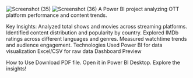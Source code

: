 ![Screenshot (35)](https://github.com/user-attachments/assets/16ef578d-58e3-488b-b314-59b60c3c0c3b)
![Screenshot (36)](https://github.com/user-attachments/assets/88357baf-5fc0-4648-ba63-1392871aa684)
A Power BI project analyzing OTT platform performance and content trends.

Key Insights:
Analyzed total shows and movies across streaming platforms.
Identified content distribution and popularity by country.
Explored IMDb ratings across different languages and genres.
Measured watchtime trends and audience engagement.
Technologies Used
Power BI for data visualization
Excel/CSV for raw data
Dashboard Preview

How to Use
Download PDF file.
Open it in Power BI Desktop.
Explore the insights!

